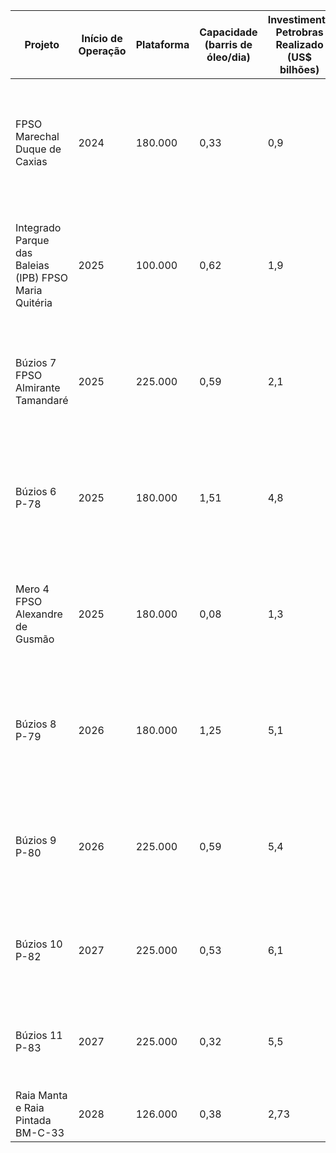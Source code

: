 |Projeto|Início de Operação|Plataforma|Capacidade (barris de óleo/dia)|Investimento Petrobras Realizado (US$ bilhões)|Investimento Petrobras Total|Parcela da Petrobras|Status|
|---|---|---|---|---|---|---|---|
|FPSO Marechal Duque de Caxias|2024|180.000|0,33|0,9|38,6%|Projeto em fase de execução com UEP em navegação para o Brasil. 11 poços perfurados e 10 completados.| |
|Integrado Parque das Baleias (IPB) FPSO Maria Quitéria|2025|100.000|0,62|1,9|100%|Projeto em fase de execução com UEP em construção. 3 poços perfurados e 2 completados.| |
|Búzios 7 FPSO Almirante Tamandaré|2025|225.000|0,59|2,1|88,99%|Projeto em fase de execução com UEP em construção. 7 poços perfurados e 5 completados.| |
|Búzios 6 P-78|2025|180.000|1,51|4,8|88,99%|Projeto em fase de execução com UEP em construção. 5 poços perfurados e 3 completados.| |
|Mero 4 FPSO Alexandre de Gusmão|2025|180.000|0,08|1,3|38,6%|Projeto em fase de execução com UEP em construção. 6 poços perfurados e 2 completados.| |
|Búzios 8 P-79|2026|180.000|1,25|5,1|88,99%|Projeto em fase de execução com UEP em construção. 8 poços perfurados e 2 completados.| |
|Búzios 9 P-80|2026|225.000|0,59|5,4|88,99%|Projeto em fase de execução com UEP em construção. 2 poços perfurados e 2 completados.| |
|Búzios 10 P-82|2027|225.000|0,53|6,1|88,99%|Projeto em fase de execução com UEP em construção. 1 poço perfurado.| |
|Búzios 11 P-83|2027|225.000|0,32|5,5|88,99%|Projeto em fase de execução com UEP em construção. 2 poços perfurados.| |
|Raia Manta e Raia Pintada BM-C-33|2028|126.000|0,38|2,73|30%|Projeto em fase de execução.| |
